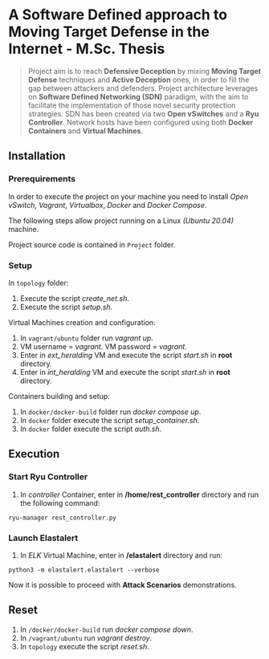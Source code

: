 # A Software Defined approach to Moving Target Defense in the Internet - M.Sc. Thesis
> Project aim is to reach **Defensive Deception** by mixing **Moving Target Defense** techniques and **Active Deception** ones, in order to fill the gap between attackers and defenders. Project architecture leverages on **Software Defined Networking (SDN)** paradigm, with the aim to facilitate the implementation of those novel security protection strategies. SDN has been created via two **Open vSwitches** and a **Ryu Controller**. Network hosts have been configured using both **Docker Containers** and **Virtual Machines**. ​

## Installation
### Prerequirements  
In order to execute the project on your machine
you need to install *Open vSwitch*, *Vagrant*, *Virtualbox*, *Docker* and *Docker Compose*.

The following steps allow project running on a Linux *(Ubuntu 20.04)* machine.

Project source code is contained in `Project` folder. 

### Setup
In `topology` folder: 
1. Execute the script *create_net.sh*.
2. Execute the script *setup.sh*.

Virtual Machines creation and configuration:

1. In `vagrant/ubuntu` folder run *vagrant up*.
2. VM username = *vagrant*. VM password = *vagrant*.
3. Enter in *ext_heralding* VM and execute the script *start.sh* in **root** directory.
4. Enter in *int_heralding* VM and execute the script *start.sh* in **root** directory.

Containers building and setup:
1. In `docker/docker-build` folder run *docker compose up*.
2. In `docker` folder execute the script *setup_container.sh*.
3. In `docker` folder execute the script *auth.sh*.

## Execution
### Start Ryu Controller
1. In *controller* Container, enter in **/home/rest_controller** directory and run the following command:
```  
ryu-manager rest_controller.py
```

### Launch Elastalert
1. In *ELK* Virtual Machine, enter in **/elastalert** directory and run:
```  
python3 -m elastalert.elastalert --verbose
```

Now it is possible to proceed with **Attack Scenarios** demonstrations.

## Reset
1. In `/docker/docker-build` run *docker compose down*.
2. In `/vagrant/ubuntu` run *vagrant destroy*.
3. In `topology` execute the script *reset.sh*.